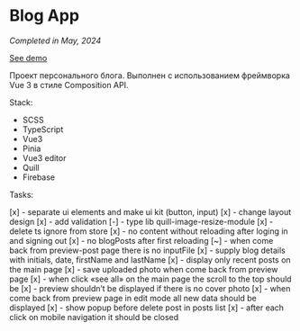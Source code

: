 # Blog App

_Completed in May, 2024_

[See demo]()

Проект персонального блога. Выполнен с использованием фреймворка Vue 3 в стиле Composition API.

Stack:

- SCSS
- TypeScript
- Vue3
- Pinia
- Vue3 editor
- Quill
- Firebase

Tasks:

[x] - separate ui elements and make ui kit (button, input)
[x] - change layout design
[x] - add validation
[-] - type lib quill-image-resize-module
[x] - delete ts ignore from store
[x] - no content without reloading after loging in and signing out
[x] - no blogPosts after first reloading
[~] - when come back from preview-post page there is no inputFile
[x] - supply blog details with initials, date, firstName and lastName
[x] - display only recent posts on the main page
[x] - save uploaded photo when come back from preview page
[x] - when click «see all» on the main page the scroll to the top should be
[x] - preview shouldn’t be displayed if there is no cover photo
[x] - when come back from preview page in edit mode all new data should be displayed
[x] - show popup before delete post in posts list
[x] - after each click on mobile navigation it should be closed
